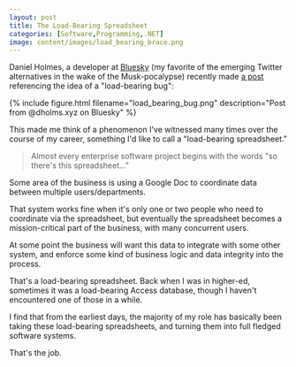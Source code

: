```yaml
---
layout: post
title: The Load-Bearing Spreadsheet
categories: [Software,Programming,.NET]
image: content/images/load_bearing_brace.png
---
```


Daniel Holmes, a developer at [Bluesky](https://bsky.app) (my favorite of the emerging Twitter alternatives in the wake of the Musk-pocalypse) recently made [a post](https://bsky.app/profile/dholms.xyz/post/3k67i2ehemv2n) referencing the idea of a "load-bearing bug":

{% include figure.html filename="load_bearing_bug.png" description="Post from @dholms.xyz on Bluesky" %}

This made me think of a phenomenon I've witnessed many times over the course of my career, something I'd like to call a "load-bearing spreadsheet."

> Almost every enterprise software project begins with the words "so there's this spreadsheet..."

Some area of the business is using a Google Doc to coordinate data between multiple users/departments.

That system works fine when it's only one or two people who need to coordinate via the spreadsheet, but eventually the spreadsheet becomes a mission-critical part of the business, with many concurrent users.

At some point the business will want this data to integrate with some other system, and enforce some kind of business logic and data integrity into the process.

That's a load-bearing spreadsheet. Back when I was in higher-ed, sometimes it was a load-bearing Access database, though I haven't encountered one of those in a while.

I find that from the earliest days, the majority of my role has basically been taking these load-bearing spreadsheets, and turning them into full fledged software systems.

That's the job.
